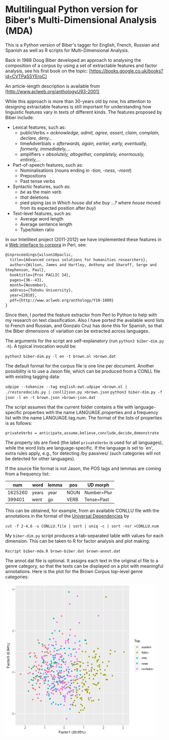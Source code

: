 # Multilingual Python version for Biber's Multi-Dimensional Analysis (MDA)

This is a Python version of Biber's tagger for English, French, Russian and Spanish as well as R scripts for Multi-Dimensional Analysis.

Back in 1988 Doug Biber developed an approach to analysing the composition of a corpus by using a set of extractable features and factor analysis, see his first book on the topic:
[https://books.google.co.uk/books?id=CVTPaSSYEroC]

An article-length description is available from [http://www.aclweb.org/anthology/J93-2001]

While this approach is more than 30-years old by now, his attention to designing extractable features is still important for understanding how linguistic features vary in texts of different kinds.  The features proposed by Biber include:

* Lexical features, such as:
  * publicVerbs = *acknowledge, admit, agree, assert, claim, complain, declare, deny...*
  * timeAdverbials  = *afterwards, again, earlier, early, eventually, formerly, immediately,...*
  * amplifiers = *absolutely, altogether, completely, enormously, entirely,...*
* Part-of-speech features, such as:
  * Nominalisations (nouns ending in *-tion, -ness, -ment*)
  * Prepositions
  * Past tense verbs
* Syntactic features, such as:
  * *be* as the main verb
  * *that* deletions
  * pied piping (as in *Which house did she buy ...?* where *house* moved from its expected position after *buy*)
* Text-level features, such as:
  * Average word length
  * Average sentence length
  * Type/token ratio

In our Intellitext project (2011-2012) we have implemented these features in a [Web interface to corpora](http://corpus.leeds.ac.uk/it/) in Perl, see:
```
@inproceedings{wilson10paclic,
  title={Advanced corpus solutions for humanities researchers},
  author={Wilson, James and Hartley, Anthony and Sharoff, Serge and Stephenson, Paul},
  booktitle={Proc PACLIC 24},
  pages={36--43},
  month={November},
  address={Tohoku University},
  year={2010},
  pdf={http://www.aclweb.org/anthology/Y10-1089}
}
```

Since then, I ported the feature extractor from Perl to Python to help with my research on text classification.  Also I have ported the available word lists to French and Russian, and Gonzalo Cruz has done this for Spanish, so that the Biber dimensions of variation can be extracted across languages.

The arguments for the script are self-explanatory (run `python3 biber-dim.py -h`).  A typical invocation would be:

`python3 biber-dim.py -l en -t brown.ol >brown.dat`

The default format for the corpus file is one line per document.  Another possibility is to use a Jason file, which can be produced from a CONLL file with existing tagging data:

`udpipe --tokenize --tag english-ewt.udpipe <brown.ol | ./restoredocids.py | conll2json.py >brown.json`
`python3 biber-dim.py -f json -l en -t brown.json >brown-json.dat`

The script assumes that the current folder contains a file with language-specific properties with the name LANGUAGE.properties and a frequency list with the name LANGUAGE.tag.num.  The format of the lists of properties is as follows:
```
privateVerbs = anticipate,assume,believe,conclude,decide,demonstrate
```

The property ids are fixed (the label `privateVerbs` is used for all languages), while the word lists are language-specific.  If the language is set to `en', extra rules apply, e.g., for detecting /by passives/ (such categories will not be detected for other languages).

If the source file format is not Jason, the POS tags and lemmas are coming from a frequency list:

num | word | lemma | pos | UD morph
----|------|-------|-----|------
1625260 | years | year | NOUN | Number=Plur
399401  | went  | go   | VERB | Tense=Past

This can be obtained, for example, from an available CONLLU file with the annotations in the format of the [Universal Dependencies](http://universaldependencies.org) by

`cut -f 2-4,6 -s CONLLU.file | sort | uniq -c | sort -nsr >CONLLU.num`


My `biber-dim.py` script produces a tab-separated table with values for each dimension.  This can be taken to R for factor analysis and plot making:

`Rscript biber-mda.R brown-biber.dat brown-annot.dat`

The annot.dat file is optional.  It assigns each text in the original ol file to a genre category, so that the texts can be displayed on a plot with meaningful annotations.  Here is the plot for the Brown Corpus top-level genre categories:

![MDA Brown corpus](brown-biber.png)
